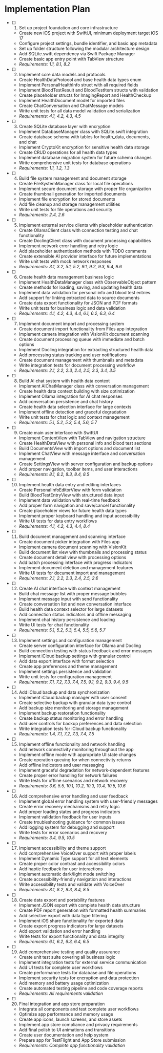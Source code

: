 # Implementation Plan

- [ ] 1. Set up project foundation and core infrastructure
  - Create new iOS project with SwiftUI, minimum deployment target iOS 17
  - Configure project settings, bundle identifier, and basic app metadata
  - Set up folder structure following the modular architecture design
  - Add SQLite.swift dependency via Swift Package Manager
  - Create basic app entry point with TabView structure
  - _Requirements: 1.1, 8.1, 8.2_

- [ ] 2. Implement core data models and protocols
  - Create HealthDataProtocol and base health data types enum
  - Implement PersonalHealthInfo struct with all required fields
  - Implement BloodTestResult and BloodTestItem structs with validation
  - Create placeholder structs for ImagingReport and HealthCheckup
  - Implement HealthDocument model for imported files
  - Create ChatConversation and ChatMessage models
  - Write unit tests for all data model validation and serialization
  - _Requirements: 4.1, 4.2, 4.3, 4.5_

- [ ] 3. Create SQLite database layer with encryption
  - Implement DatabaseManager class with SQLite.swift integration
  - Create database schema with tables for health_data, documents, and chat
  - Implement CryptoKit encryption for sensitive health data storage
  - Create CRUD operations for all health data types
  - Implement database migration system for future schema changes
  - Write comprehensive unit tests for database operations
  - _Requirements: 1.1, 1.2, 1.3_

- [ ] 4. Build file system management and document storage
  - Create FileSystemManager class for local file operations
  - Implement secure document storage with proper file organization
  - Create thumbnail generation for imported documents
  - Implement file encryption for stored documents
  - Add file cleanup and storage management utilities
  - Write unit tests for file operations and security
  - _Requirements: 2.4, 2.6_

- [ ] 5. Implement external service clients with placeholder authentication
  - Create OllamaClient class with connection testing and chat functionality
  - Create DoclingClient class with document processing capabilities
  - Implement network error handling and retry logic
  - Add placeholder authentication methods with TODO comments
  - Create extensible AI provider interface for future implementations
  - Write unit tests with mock network responses
  - _Requirements: 3.1, 3.2, 5.1, 5.2, 9.1, 9.2, 9.3, 9.4, 9.6_

- [ ] 6. Create health data management business logic
  - Implement HealthDataManager class with ObservableObject pattern
  - Create methods for loading, saving, and updating health data
  - Implement data validation for personal info and blood test entries
  - Add support for linking extracted data to source documents
  - Create data export functionality for JSON and PDF formats
  - Write unit tests for business logic and data validation
  - _Requirements: 4.1, 4.2, 4.3, 4.4, 6.1, 6.2, 6.3, 6.4_

- [ ] 7. Implement document import and processing system
  - Create document import functionality from Files app integration
  - Implement camera integration with VisionKit document scanning
  - Create document processing queue with immediate and batch options
  - Implement Docling integration for extracting structured health data
  - Add processing status tracking and user notifications
  - Create document management with thumbnails and metadata
  - Write integration tests for document processing workflow
  - _Requirements: 2.1, 2.2, 2.3, 2.4, 2.5, 3.3, 3.4, 3.5_

- [ ] 8. Build AI chat system with health data context
  - Implement AIChatManager class with conversation management
  - Create health data context building with size optimization
  - Implement Ollama integration for AI chat responses
  - Add conversation persistence and chat history
  - Create health data selection interface for large contexts
  - Implement offline detection and graceful degradation
  - Write unit tests for chat logic and context management
  - _Requirements: 5.1, 5.2, 5.3, 5.4, 5.6, 5.7_

- [ ] 9. Create main user interface with SwiftUI
  - Implement ContentView with TabView and navigation structure
  - Create HealthDataView with personal info and blood test sections
  - Build DocumentsView with import options and document list
  - Implement ChatView with message interface and conversation management
  - Create SettingsView with server configuration and backup options
  - Add proper navigation, toolbar items, and user interactions
  - _Requirements: 8.1, 8.2, 8.3, 8.4, 8.5_

- [ ] 10. Implement health data entry and editing interfaces
  - Create PersonalInfoEditorView with form validation
  - Build BloodTestEntryView with structured data input
  - Implement data validation with real-time feedback
  - Add proper form navigation and save/cancel functionality
  - Create placeholder views for future health data types
  - Implement proper keyboard handling and input accessibility
  - Write UI tests for data entry workflows
  - _Requirements: 4.1, 4.2, 4.3, 4.4, 8.4_

- [ ] 11. Build document management and scanning interface
  - Create document picker integration with Files app
  - Implement camera document scanning with VisionKit
  - Build document list view with thumbnails and processing status
  - Create document detail view with processing options
  - Add batch processing interface with progress indicators
  - Implement document deletion and management features
  - Write UI tests for document import and management
  - _Requirements: 2.1, 2.2, 2.3, 2.4, 2.5, 2.6_

- [ ] 12. Create AI chat interface with context management
  - Build chat message list with proper message bubbles
  - Implement message input with send functionality
  - Create conversation list and new conversation interface
  - Build health data context selector for large datasets
  - Add connection status indicators and offline messaging
  - Implement chat history persistence and loading
  - Write UI tests for chat functionality
  - _Requirements: 5.1, 5.2, 5.3, 5.4, 5.5, 5.6, 5.7_

- [ ] 13. Implement settings and configuration management
  - Create server configuration interface for Ollama and Docling
  - Build connection testing with status feedback and error messages
  - Implement iCloud backup settings with granular control
  - Add data export interface with format selection
  - Create app preferences and theme management
  - Implement settings persistence and validation
  - Write unit tests for configuration management
  - _Requirements: 7.1, 7.2, 7.3, 7.4, 7.5, 9.1, 9.2, 9.3, 9.4, 9.5_

- [ ] 14. Add iCloud backup and data synchronization
  - Implement iCloud backup manager with user consent
  - Create selective backup with granular data type control
  - Add backup size monitoring and storage management
  - Implement backup restoration functionality
  - Create backup status monitoring and error handling
  - Add user controls for backup preferences and data selection
  - Write integration tests for iCloud backup functionality
  - _Requirements: 1.4, 7.1, 7.2, 7.3, 7.4, 7.5_

- [ ] 15. Implement offline functionality and network handling
  - Add network connectivity monitoring throughout the app
  - Implement offline mode with appropriate UI state changes
  - Create operation queuing for when connectivity returns
  - Add offline indicators and user messaging
  - Implement graceful degradation for network-dependent features
  - Create proper error handling for network failures
  - Write tests for offline scenarios and network recovery
  - _Requirements: 3.6, 5.5, 10.1, 10.2, 10.3, 10.4, 10.5, 10.6_

- [ ] 16. Add comprehensive error handling and user feedback
  - Implement global error handling system with user-friendly messages
  - Create error recovery mechanisms and retry logic
  - Add proper loading states and progress indicators
  - Implement validation feedback for user inputs
  - Create troubleshooting guidance for common issues
  - Add logging system for debugging and support
  - Write tests for error scenarios and recovery
  - _Requirements: 3.4, 9.5, 10.5_

- [ ] 17. Implement accessibility and theme support
  - Add comprehensive VoiceOver support with proper labels
  - Implement Dynamic Type support for all text elements
  - Create proper color contrast and accessibility colors
  - Add haptic feedback for user interactions
  - Implement automatic dark/light mode switching
  - Create accessibility-friendly navigation and interactions
  - Write accessibility tests and validate with VoiceOver
  - _Requirements: 8.1, 8.2, 8.3, 8.4, 8.5_

- [ ] 18. Create data export and portability features
  - Implement JSON export with complete health data structure
  - Create PDF report generation with formatted health summaries
  - Add selective export with data type filtering
  - Implement iOS share functionality for exported data
  - Create export progress indicators for large datasets
  - Add export validation and error handling
  - Write tests for export functionality and data integrity
  - _Requirements: 6.1, 6.2, 6.3, 6.4, 6.5_

- [ ] 19. Add comprehensive testing and quality assurance
  - Create unit test suite covering all business logic
  - Implement integration tests for external service communication
  - Add UI tests for complete user workflows
  - Create performance tests for database and file operations
  - Implement security tests for encryption and data protection
  - Add memory and battery usage optimization
  - Create automated testing pipeline and code coverage reports
  - _Requirements: All requirements validation_

- [ ] 20. Final integration and app store preparation
  - Integrate all components and test complete user workflows
  - Optimize app performance and memory usage
  - Create app icons, launch screens, and store assets
  - Implement app store compliance and privacy requirements
  - Add final polish to UI animations and transitions
  - Create user documentation and help system
  - Prepare app for TestFlight and App Store submission
  - _Requirements: Complete app functionality validation_